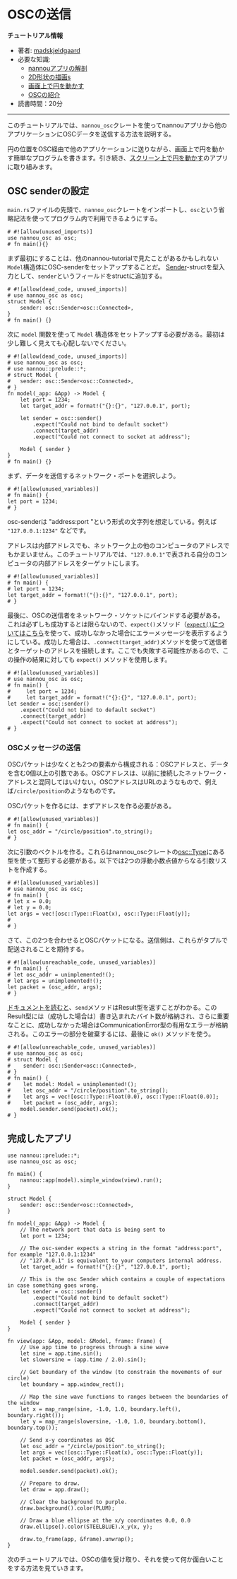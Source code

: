 <!-- # Sending OSC -->
# OSCの送信

<!-- **Tutorial Info** -->
**チュートリアル情報**

- 著者: [madskjeldgaard](https://madskjeldgaard.dk)
- 必要な知識:
    - [nannouアプリの解剖](/tutorials/basics/anatomy-of-a-nannou-app.md)
    - [2D形状の描画s](/tutorials/basics/drawing-2d-shapes.md)
    - [画面上で円を動かす](/tutorials/tutorial/moving-a-circle-about.md)
    - [OSCの紹介](/tutorials/osc/osc-introduction.md)
- 読書時間：20分

---

<!-- In this tutorial we will cover how to send OSC data from a nannou app to another application using the `nannou_osc` crate. -->
このチュートリアルでは、`nannou_osc`クレートを使ってnannouアプリから他のアプリケーションにOSCデータを送信する方法を説明する。

<!-- We are going to write a simple program which has a circle moving about on the screen while the circle's position is sent via OSC to another application. We will continue working on the app from [Moving a circle about on the screen](/tutorials/basics/moving-a-circle-about.md). -->
円の位置をOSC経由で他のアプリケーションに送りながら、画面上で円を動かす簡単なプログラムを書きます。引き続き、[スクリーン上で円を動かす](/tutorials/basics/moving-a-circle-about.md)のアプリに取り組みます。

<!-- ## Setting up an OSC sender -->
## OSC senderの設定

<!-- At the top of your `main.rs`-file, import the `nannou_osc` crate and make it available in your program via the shorthand `osc`. -->
`main.rs`ファイルの先頭で、`nannou_osc`クレートをインポートし、`osc`という省略記法を使ってプログラム内で利用できるようにする。

```rust, norun
# #![allow(unused_imports)]
use nannou_osc as osc;
# fn main(){}
```

<!-- The first thing we then need to do is set up our OSC-sender in the `Model`-struct you may have seen in other nannou-tutorials.
Add a field to the struct called `sender` with a [Sender](https://docs.rs/nannou_osc/latest/nannou_osc/send/struct.Sender.html)-struct as the type input. -->
まず最初にすることは、他のnannou-tutorialで見たことがあるかもしれない`Model`構造体にOSC-senderをセットアップすることだ。
[Sender](https://docs.rs/nannou_osc/latest/nannou_osc/send/struct.Sender.html)-structを型入力として、`sender`というフィールドをstructに追加する。

```rust,no_run
# #![allow(dead_code, unused_imports)]
# use nannou_osc as osc;
struct Model {
    sender: osc::Sender<osc::Connected>,
}
# fn main() {}
```

<!-- Next, we need to setup our `Model` struct using the `model` function. Don't worry if it looks a bit daunting at first, we will go through it step by step. -->
次に `model` 関数を使って `Model` 構造体をセットアップする必要がある。最初は少し難しく見えても心配しないでください。

```rust,no_run
# #![allow(dead_code, unused_imports)]
# use nannou_osc as osc;
# use nannou::prelude::*;
# struct Model {
#   sender: osc::Sender<osc::Connected>,
# }
fn model(_app: &App) -> Model {
    let port = 1234;
    let target_addr = format!("{}:{}", "127.0.0.1", port);

	let sender = osc::sender()
        .expect("Could not bind to default socket")
        .connect(target_addr)
        .expect("Could not connect to socket at address");

    Model { sender }
}
# fn main() {}
```

<!-- First, let's choose the network port that our data will be sent to. -->
まず、データを送信するネットワーク・ポートを選択しよう。

```rust,no_run
# #![allow(unused_variables)]
# fn main() {
let port = 1234;
# }
```
<!-- The osc-sender expects a string in the format "address:port", for example `"127.0.0.1:1234"`. -->
osc-senderは "address:port "という形式の文字列を想定している。例えば `"127.0.0.1:1234"` などです。

<!-- The address can either be an internal address or the address of another computer on your network. In this tutorial we will be targetting our own computer's internal address which is represented by `"127.0.0.1"`. -->
アドレスは内部アドレスでも、ネットワーク上の他のコンピュータのアドレスでもかまいません。このチュートリアルでは、`"127.0.0.1"`で表される自分のコンピュータの内部アドレスをターゲットにします。

```rust,no_run
# #![allow(unused_variables)]
# fn main() {
# let port = 1234;
let target_addr = format!("{}:{}", "127.0.0.1", port);
# }
```

<!-- Lastly, we need to bind our OSC sender to the network socket. This isn't always successful, so we are attaching the `expect()`-method (read more about [`expect()` here](https://doc.rust-lang.org/std/option/enum.Option.html#method.expect)) to post an error message if it is not successful. If it is successful, the `.connect(target_addr)`-method is used to connect the sender to the target address. Again, this may be unsuccesful so we use the `expect()`-method on the result of that operation as well. -->
最後に、OSCの送信者をネットワーク・ソケットにバインドする必要がある。これは必ずしも成功するとは限らないので、`expect()`メソッド（[`expect()`についてはこちら](https://doc.rust-lang.org/std/option/enum.Option.html#method.expect)を使って、成功しなかった場合にエラーメッセージを表示するようにしている。成功した場合は、`.connect(target_addr)`メソッドを使って送信者とターゲットのアドレスを接続します。ここでも失敗する可能性があるので、この操作の結果に対しても `expect()` メソッドを使用します。

```rust,no_run
# #![allow(unused_variables)]
# use nannou_osc as osc;
# fn main() {
#     let port = 1234;
#     let target_addr = format!("{}:{}", "127.0.0.1", port);
let sender = osc::sender()
    .expect("Could not bind to default socket")
    .connect(target_addr)
    .expect("Could not connect to socket at address");
# }
```
<!-- ### Sending OSC messages -->
### OSCメッセージの送信

<!-- An OSC packet consists of at least two components: An OSC address and 0 or more arguments containing data. The OSC address is not to be confused with the network address we connected to before. Instead, an OSC address is a path sort of like a URL, for example `/circle/position`. -->
OSCパケットは少なくとも2つの要素から構成される：OSCアドレスと、データを含む0個以上の引数である。OSCアドレスは、以前に接続したネットワーク・アドレスと混同してはいけない。OSCアドレスはURLのようなもので、例えば`/circle/position`のようなものです。

<!-- To create an OSC packet, we first need to make an address. -->
OSCパケットを作るには、まずアドレスを作る必要がある。

```rust,no_run
# #![allow(unused_variables)]
# fn main() {
let osc_addr = "/circle/position".to_string();
# }
```

<!-- Then create a vector of arguments. These need to be formatted using the types found in [osc::Type](https://docs.rs/nannou_osc/latest/nannou_osc/enum.Type.html) in the nannou_osc crate. Below we create an argument list of two floating point values: the `x` and `y` coordinates of our circle. -->
次に引数のベクトルを作る。これらはnannou_oscクレートの[osc::Type](https://docs.rs/nannou_osc/latest/nannou_osc/enum.Type.html)にある型を使って整形する必要がある。以下では2つの浮動小数点値からなる引数リストを作成する。

```rust,no_run
# #![allow(unused_variables)]
# use nannou_osc as osc;
# fn main() {
# let x = 0.0;
# let y = 0.0;
let args = vec![osc::Type::Float(x), osc::Type::Float(y)];
#
# }

```
<!-- Now, bringing these two things together we get an OSC packet. The sender expect these to be delivered in a tuple. -->
さて、この2つを合わせるとOSCパケットになる。送信側は、これらがタプルで配送されることを期待する。

```rust,no_run
# #![allow(unreachable_code, unused_variables)]
# fn main() {
# let osc_addr = unimplemented!();
# let args = unimplemented!();
let packet = (osc_addr, args);
# }
```

<!-- [Reading the documentation](https://docs.rs/nannou_osc/latest/nannou_osc/send/struct.Sender.html#method.send-1) for the `send`-method, we can see that it returns a Result type which will either contain the number of bytes written (if it was successful) and, more importantly, some useful errors of type CommunicationError if it was not succesful. To discard the error part of this, we use the `ok()` method at the end. -->
[ドキュメントを読むと](https://docs.rs/nannou_osc/latest/nannou_osc/send/struct.Sender.html#method.send-1)、`send`メソッドはResult型を返すことがわかる。このResult型には（成功した場合は）書き込まれたバイト数が格納され、さらに重要なことに、成功しなかった場合はCommunicationError型の有用なエラーが格納される。このエラーの部分を破棄するには、最後に `ok()` メソッドを使う。

```rust,no_run
# #![allow(unreachable_code, unused_variables)]
# use nannou_osc as osc;
# struct Model {
#    sender: osc::Sender<osc::Connected>,
# }
# fn main() {
#    let model: Model = unimplemented!();
#    let osc_addr = "/circle/position".to_string();
#    let args = vec![osc::Type::Float(0.0), osc::Type::Float(0.0)];
#    let packet = (osc_addr, args);
    model.sender.send(packet).ok();
# }
```

<!-- ## The finished app -->
## 完成したアプリ

```rust,no_run
use nannou::prelude::*;
use nannou_osc as osc;

fn main() {
    nannou::app(model).simple_window(view).run();
}

struct Model {
    sender: osc::Sender<osc::Connected>,
}

fn model(_app: &App) -> Model {
    // The network port that data is being sent to
    let port = 1234;

    // The osc-sender expects a string in the format "address:port", for example "127.0.0.1:1234"
    // "127.0.0.1" is equivalent to your computers internal address.
    let target_addr = format!("{}:{}", "127.0.0.1", port);

    // This is the osc Sender which contains a couple of expectations in case something goes wrong.
    let sender = osc::sender()
        .expect("Could not bind to default socket")
        .connect(target_addr)
        .expect("Could not connect to socket at address");

    Model { sender }
}

fn view(app: &App, model: &Model, frame: Frame) {
    // Use app time to progress through a sine wave
    let sine = app.time.sin();
    let slowersine = (app.time / 2.0).sin();

    // Get boundary of the window (to constrain the movements of our circle)
    let boundary = app.window_rect();

    // Map the sine wave functions to ranges between the boundaries of the window
    let x = map_range(sine, -1.0, 1.0, boundary.left(), boundary.right());
    let y = map_range(slowersine, -1.0, 1.0, boundary.bottom(), boundary.top());

    // Send x-y coordinates as OSC
    let osc_addr = "/circle/position".to_string();
    let args = vec![osc::Type::Float(x), osc::Type::Float(y)];
    let packet = (osc_addr, args);

    model.sender.send(packet).ok();

    // Prepare to draw.
    let draw = app.draw();

    // Clear the background to purple.
    draw.background().color(PLUM);

    // Draw a blue ellipse at the x/y coordinates 0.0, 0.0
    draw.ellipse().color(STEELBLUE).x_y(x, y);

    draw.to_frame(app, &frame).unwrap();
}
```

<!-- In the next tutorial we will take a look at how to receive our OSC values and do something interesting with them. -->
次のチュートリアルでは、OSCの値を受け取り、それを使って何か面白いことをする方法を見ていきます。
